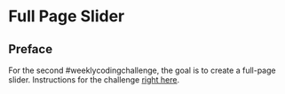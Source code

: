 # Full Page Slider

## Preface

For the second #weeklycodingchallenge, the goal is to create a full-page slider. Instructions for the challenge [right here](https://florin-pop.com/blog/2019/03/weekly-coding-challenge/).
